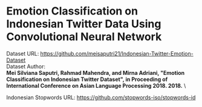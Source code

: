 # Emotion Classification on Indonesian Twitter Data Using Convolutional Neural Network

Dataset URL: https://github.com/meisaputri21/Indonesian-Twitter-Emotion-Dataset \
Dataset Author: \
__Mei Silviana Saputri, Rahmad Mahendra, and Mirna Adriani, "Emotion Classification on Indonesian Twitter Dataset", in Proceeding of International Conference on Asian Language Processing 2018. 2018.__ \

Indonesian Stopwords URL: https://github.com/stopwords-iso/stopwords-id
